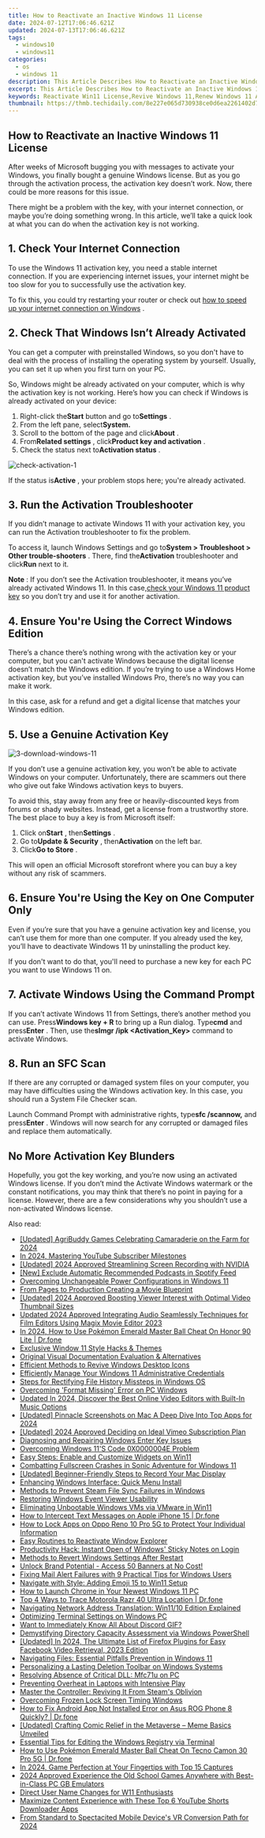 ```yaml
---
title: How to Reactivate an Inactive Windows 11 License
date: 2024-07-12T17:06:46.621Z
updated: 2024-07-13T17:06:46.621Z
tags:
  - windows10
  - windows11
categories:
  - os
  - windows 11
description: This Article Describes How to Reactivate an Inactive Windows 11 License
excerpt: This Article Describes How to Reactivate an Inactive Windows 11 License
keywords: Reactivate Win11 License,Revive Windows 11,Renew Windows 11 Access,Reset Windows 11 License,Reactivation Guide for Win11,Restore Windows 11 Status,Reinstate Win11 Activation
thumbnail: https://thmb.techidaily.com/8e227e065d730938ce0d6ea2261402d78760be14848998b4f825537e8b545d45.jpg
---
```


## How to Reactivate an Inactive Windows 11 License

 After weeks of Microsoft bugging you with messages to activate your Windows, you finally bought a genuine Windows license. But as you go through the activation process, the activation key doesn’t work. Now, there could be more reasons for this issue.

 There might be a problem with the key, with your internet connection, or maybe you’re doing something wrong. In this article, we’ll take a quick look at what you can do when the activation key is not working.

## 1\. Check Your Internet Connection

 To use the Windows 11 activation key, you need a stable internet connection. If you are experiencing internet issues, your internet might be too slow for you to successfully use the activation key.

 To fix this, you could try restarting your router or check out [how to speed up your internet connection on Windows](https://www.makeuseof.com/tag/fix-internet-speed-windows-tweaks/) .

## 2\. Check That Windows Isn’t Already Activated

 You can get a computer with preinstalled Windows, so you don't have to deal with the process of installing the operating system by yourself. Usually, you can set it up when you first turn on your PC.

 So, Windows might be already activated on your computer, which is why the activation key is not working. Here’s how you can check if Windows is already activated on your device:

1. Right-click the**Start** button and go to**Settings** .
2. From the left pane, select**System.**
3. Scroll to the bottom of the page and click**About** .
4. From**Related settings** , click**Product key and activation** .
5. Check the status next to**Activation status** .

![check-activation-1](https://static1.makeuseofimages.com/wordpress/wp-content/uploads/2022/11/check-activation-1.jpg)

 If the status is**Active** , your problem stops here; you're already activated.

## 3\. Run the Activation Troubleshooter

 If you didn’t manage to activate Windows 11 with your activation key, you can run the Activation troubleshooter to fix the problem.

 To access it, launch Windows Settings and go to**System > Troubleshoot > Other trouble-shooters** . There, find the**Activation** troubleshooter and click**Run** next to it.

**Note** : If you don’t see the Activation troubleshooter, it means you’ve already activated Windows 11\. In this case,[check your Windows 11 product key](https://www.makeuseof.com/windows-11-find-product-key/) so you don’t try and use it for another activation.

## 4\. Ensure You're Using the Correct Windows Edition

 There’s a chance there’s nothing wrong with the activation key or your computer, but you can't activate Windows because the digital license doesn’t match the Windows edition. If you’re trying to use a Windows Home activation key, but you’ve installed Windows Pro, there’s no way you can make it work.

 In this case, ask for a refund and get a digital license that matches your Windows edition.

## 5\. Use a Genuine Activation Key
![3-download-windows-11](https://static1.makeuseofimages.com/wordpress/wp-content/uploads/2022/07/3-download-windows-11.jpg)

 If you don’t use a genuine activation key, you won’t be able to activate Windows on your computer. Unfortunately, there are scammers out there who give out fake Windows activation keys to buyers.

 To avoid this, stay away from any free or heavily-discounted keys from forums or shady websites. Instead, get a license from a trustworthy store. The best place to buy a key is from Microsoft itself:

1. Click on**Start** , then**Settings** .
2. Go to**Update & Security** , then**Activation** on the left bar.
3. Click**Go to Store** .

 This will open an official Microsoft storefront where you can buy a key without any risk of scammers.

## 6\. Ensure You're Using the Key on One Computer Only

 Even if you’re sure that you have a genuine activation key and license, you can’t use them for more than one computer. If you already used the key, you’ll have to deactivate Windows 11 by uninstalling the product key.

 If you don't want to do that, you'll need to purchase a new key for each PC you want to use Windows 11 on.

## 7\. Activate Windows Using the Command Prompt

 If you can’t activate Windows 11 from Settings, there’s another method you can use. Press**Windows key + R** to bring up a Run dialog. Type**cmd** and press**Enter** . Then, use the**slmgr /ipk <Activation\_Key>** command to activate Windows.

## 8\. Run an SFC Scan

 If there are any corrupted or damaged system files on your computer, you may have difficulties using the Windows activation key. In this case, you should run a System File Checker scan.

 Launch Command Prompt with administrative rights, type**sfc /scannow,** and press**Enter** . Windows will now search for any corrupted or damaged files and replace them automatically.

## No More Activation Key Blunders

 Hopefully, you got the key working, and you’re now using an activated Windows license. If you don’t mind the Activate Windows watermark or the constant notifications, you may think that there’s no point in paying for a license. However, there are a few considerations why you shouldn’t use a non-activated Windows license.


<ins class="adsbygoogle"
     style="display:block"
     data-ad-format="autorelaxed"
     data-ad-client="ca-pub-7571918770474297"
     data-ad-slot="1223367746"></ins>



<ins class="adsbygoogle"
     style="display:block"
     data-ad-client="ca-pub-7571918770474297"
     data-ad-slot="8358498916"
     data-ad-format="auto"
     data-full-width-responsive="true"></ins>



<span class="atpl-alsoreadstyle">Also read:</span>
<div><ul>
<li><a href="https://screen-sharing-recording.techidaily.com/updated-agribuddy-games-celebrating-camaraderie-on-the-farm-for-2024/"><u>[Updated] AgriBuddy Games  Celebrating Camaraderie on the Farm for 2024</u></a></li>
<li><a href="https://youtube-help.techidaily.com/in-2024-mastering-youtube-subscriber-milestones/"><u>In 2024, Mastering YouTube Subscriber Milestones</u></a></li>
<li><a href="https://on-screen-recording.techidaily.com/updated-2024-approved-streamlining-screen-recording-with-nvidia/"><u>[Updated] 2024 Approved  Streamlining Screen Recording with NVIDIA</u></a></li>
<li><a href="https://some-knowledge.techidaily.com/new-exclude-automatic-recommended-podcasts-in-spotify-feed/"><u>[New] Exclude Automatic Recommended Podcasts in Spotify Feed</u></a></li>
<li><a href="https://win11-tips.techidaily.com/overcoming-unchangeable-power-configurations-in-windows-11/"><u>Overcoming Unchangeable Power Configurations in Windows 11</u></a></li>
<li><a href="https://extra-hints.techidaily.com/from-pages-to-production-creating-a-movie-blueprint/"><u>From Pages to Production  Creating a Movie Blueprint</u></a></li>
<li><a href="https://facebook-video-share.techidaily.com/updated-2024-approved-boosting-viewer-interest-with-optimal-video-thumbnail-sizes/"><u>[Updated] 2024 Approved  Boosting Viewer Interest with Optimal Video Thumbnail Sizes</u></a></li>
<li><a href="https://audio-editing.techidaily.com/updated-2024-approved-integrating-audio-seamlessly-techniques-for-film-editors-using-magix-movie-editor-2023/"><u>Updated 2024 Approved Integrating Audio Seamlessly Techniques for Film Editors Using Magix Movie Editor 2023</u></a></li>
<li><a href="https://pokemon-go-android.techidaily.com/in-2024-how-to-use-pokemon-emerald-master-ball-cheat-on-honor-90-lite-drfone-by-drfone-virtual-android/"><u>In 2024, How to Use Pokémon Emerald Master Ball Cheat On Honor 90 Lite | Dr.fone</u></a></li>
<li><a href="https://win11-tips.techidaily.com/exclusive-window-11-style-hacks-and-themes/"><u>Exclusive Window 11 Style Hacks & Themes</u></a></li>
<li><a href="https://screen-recording.techidaily.com/original-visual-documentation-evaluation-and-alternatives/"><u>Original Visual Documentation Evaluation & Alternatives</u></a></li>
<li><a href="https://win11-tips.techidaily.com/efficient-methods-to-revive-windows-desktop-icons/"><u>Efficient Methods to Revive Windows Desktop Icons</u></a></li>
<li><a href="https://win11-tips.techidaily.com/efficiently-manage-your-windows-11-administrative-credentials/"><u>Efficiently Manage Your Windows 11 Administrative Credentials</u></a></li>
<li><a href="https://win11.techidaily.com/steps-for-rectifying-file-history-missteps-in-windows-os/"><u>Steps for Rectifying File History Missteps in Windows OS</u></a></li>
<li><a href="https://win11-tips.techidaily.com/overcoming-format-missing-error-on-pc-windows/"><u>Overcoming 'Format Missing' Error on PC Windows</u></a></li>
<li><a href="https://ai-video-apps.techidaily.com/updated-in-2024-discover-the-best-online-video-editors-with-built-in-music-options/"><u>Updated In 2024, Discover the Best Online Video Editors with Built-In Music Options</u></a></li>
<li><a href="https://digital-screen-recording.techidaily.com/updated-pinnacle-screenshots-on-mac-a-deep-dive-into-top-apps-for-2024/"><u>[Updated] Pinnacle Screenshots on Mac  A Deep Dive Into Top Apps for 2024</u></a></li>
<li><a href="https://vimeo-videos.techidaily.com/updated-2024-approved-deciding-on-ideal-vimeo-subscription-plan/"><u>[Updated] 2024 Approved  Deciding on Ideal Vimeo Subscription Plan</u></a></li>
<li><a href="https://win11.techidaily.com/diagnosing-and-repairing-windows-enter-key-issues/"><u>Diagnosing and Repairing Windows Enter Key Issues</u></a></li>
<li><a href="https://win11-tips.techidaily.com/overcoming-windows-11s-code-0x0000004e-problem/"><u>Overcoming Windows 11'S Code 0X0000004E Problem</u></a></li>
<li><a href="https://win11-tips.techidaily.com/easy-steps-enable-and-customize-widgets-on-win11/"><u>Easy Steps: Enable and Customize Widgets on Win11</u></a></li>
<li><a href="https://win11-tips.techidaily.com/combatting-fullscreen-crashes-in-sonic-adventure-for-windows-11/"><u>Combatting Fullscreen Crashes in Sonic Adventure for Windows 11</u></a></li>
<li><a href="https://visual-screen-recording.techidaily.com/updated-beginner-friendly-steps-to-record-your-mac-display/"><u>[Updated] Beginner-Friendly Steps to Record Your Mac Display</u></a></li>
<li><a href="https://win11-tips.techidaily.com/enhancing-windows-interface-quick-menu-install/"><u>Enhancing Windows Interface: Quick Menu Install</u></a></li>
<li><a href="https://win11-tips.techidaily.com/methods-to-prevent-steam-file-sync-failures-in-windows/"><u>Methods to Prevent Steam File Sync Failures in Windows</u></a></li>
<li><a href="https://win11-tips.techidaily.com/restoring-windows-event-viewer-usability/"><u>Restoring Windows Event Viewer Usability</u></a></li>
<li><a href="https://win11-tips.techidaily.com/eliminating-unbootable-windows-vms-via-vmware-in-win11/"><u>Eliminating Unbootable Windows VMs via VMware in Win11</u></a></li>
<li><a href="https://ios-location-track.techidaily.com/how-to-intercept-text-messages-on-apple-iphone-15-drfone-by-drfone-virtual-ios/"><u>How to Intercept Text Messages on Apple iPhone 15 | Dr.fone</u></a></li>
<li><a href="https://easy-unlock-android.techidaily.com/how-to-lock-apps-on-oppo-reno-10-pro-5g-to-protect-your-individual-information-by-drfone-android/"><u>How to Lock Apps on Oppo Reno 10 Pro 5G to Protect Your Individual Information</u></a></li>
<li><a href="https://win11-tips.techidaily.com/easy-routines-to-reactivate-window-explorer/"><u>Easy Routines to Reactivate Window Explorer</u></a></li>
<li><a href="https://win11-tips.techidaily.com/productivity-hack-instant-open-of-windows-sticky-notes-on-login/"><u>Productivity Hack: Instant Open of Windows' Sticky Notes on Login</u></a></li>
<li><a href="https://win11-tips.techidaily.com/methods-to-revert-windows-settings-after-restart/"><u>Methods to Revert Windows Settings After Restart</u></a></li>
<li><a href="https://youtube-clips.techidaily.com/1716463903986-unlock-brand-potential-access-50-banners-at-no-cost/"><u>Unlock Brand Potential - Access 50 Banners at No Cost!</u></a></li>
<li><a href="https://win11-tips.techidaily.com/fixing-mail-alert-failures-with-9-practical-tips-for-windows-users/"><u>Fixing Mail Alert Failures with 9 Practical Tips for Windows Users</u></a></li>
<li><a href="https://win11-tips.techidaily.com/navigate-with-style-adding-emoji-15-to-win11-setup/"><u>Navigate with Style: Adding Emoji 15 to Win11 Setup</u></a></li>
<li><a href="https://win11-tips.techidaily.com/how-to-launch-chrome-in-your-newest-windows-11-pc/"><u>How to Launch Chrome in Your Newest Windows 11 PC</u></a></li>
<li><a href="https://android-location-track.techidaily.com/top-4-ways-to-trace-motorola-razr-40-ultra-location-drfone-by-drfone-virtual-android/"><u>Top 4 Ways to Trace Motorola Razr 40 Ultra Location | Dr.fone</u></a></li>
<li><a href="https://win11-tips.techidaily.com/navigating-network-address-translation-win1110-edition-explained/"><u>Navigating Network Address Translation: Win11/10 Edition Explained</u></a></li>
<li><a href="https://win11-tips.techidaily.com/optimizing-terminal-settings-on-windows-pc/"><u>Optimizing Terminal Settings on Windows PC</u></a></li>
<li><a href="https://ai-video-editing.techidaily.com/want-to-immediately-know-all-about-discord-gif/"><u>Want to Immediately Know All About Discord GIF?</u></a></li>
<li><a href="https://win11-tips.techidaily.com/demystifying-directory-capacity-assessment-via-windows-powershell/"><u>Demystifying Directory Capacity Assessment via Windows PowerShell</u></a></li>
<li><a href="https://facebook-video-content.techidaily.com/updated-in-2024-the-ultimate-list-of-firefox-plugins-for-easy-facebook-video-retrieval-2023-edition/"><u>[Updated] In 2024, The Ultimate List of Firefox Plugins for Easy Facebook Video Retrieval, 2023 Edition</u></a></li>
<li><a href="https://win11-tips.techidaily.com/navigating-files-essential-pitfalls-prevention-in-windows-11/"><u>Navigating Files: Essential Pitfalls Prevention in Windows 11</u></a></li>
<li><a href="https://win11-tips.techidaily.com/personalizing-a-lasting-deletion-toolbar-on-windows-systems/"><u>Personalizing a Lasting Deletion Toolbar on Windows Systems</u></a></li>
<li><a href="https://win11-tips.techidaily.com/resolving-absence-of-critical-dll-mfc71u-on-pc/"><u>Resolving Absence of Critical DLL: Mfc71u on PC</u></a></li>
<li><a href="https://win11-tips.techidaily.com/preventing-overheat-in-laptops-with-intensive-play/"><u>Preventing Overheat in Laptops with Intensive Play</u></a></li>
<li><a href="https://win11-tips.techidaily.com/master-the-controller-reviving-it-from-steams-oblivion/"><u>Master the Controller: Reviving It From Steam's Oblivion</u></a></li>
<li><a href="https://win11-tips.techidaily.com/overcoming-frozen-lock-screen-timing-windows/"><u>Overcoming Frozen Lock Screen Timing Windows</u></a></li>
<li><a href="https://change-location.techidaily.com/how-to-fix-android-app-not-installed-error-on-asus-rog-phone-8-quickly-drfone-by-drfone-fix-android-problems-fix-android-problems/"><u>How to Fix Android App Not Installed Error on Asus ROG Phone 8 Quickly? | Dr.fone</u></a></li>
<li><a href="https://extra-tips.techidaily.com/updated-crafting-comic-relief-in-the-metaverse-meme-basics-unveiled/"><u>[Updated] Crafting Comic Relief in the Metaverse – Meme Basics Unveiled</u></a></li>
<li><a href="https://win11-tips.techidaily.com/essential-tips-for-editing-the-windows-registry-via-terminal/"><u>Essential Tips for Editing the Windows Registry via Terminal</u></a></li>
<li><a href="https://pokemon-go-android.techidaily.com/how-to-use-pokemon-emerald-master-ball-cheat-on-tecno-camon-30-pro-5g-drfone-by-drfone-virtual-android/"><u>How to Use Pokémon Emerald Master Ball Cheat On Tecno Camon 30 Pro 5G | Dr.fone</u></a></li>
<li><a href="https://screen-sharing-recording.techidaily.com/in-2024-game-perfection-at-your-fingertips-with-top-15-captures/"><u>In 2024, Game Perfection at Your Fingertips with Top 15 Captures</u></a></li>
<li><a href="https://remote-screen-capture.techidaily.com/2024-approved-experience-the-old-school-games-anywhere-with-best-in-class-pc-gb-emulators/"><u>2024 Approved  Experience the Old School Games Anywhere with Best-in-Class PC GB Emulators</u></a></li>
<li><a href="https://win11-tips.techidaily.com/direct-user-name-changes-for-w11-enthusiasts/"><u>Direct User Name Changes for W11 Enthusiasts</u></a></li>
<li><a href="https://youtube-videos.techidaily.com/maximize-content-experience-with-these-top-6-youtube-shorts-downloader-apps/"><u>Maximize Content Experience with These Top 6 YouTube Shorts Downloader Apps</u></a></li>
<li><a href="https://fox-glue.techidaily.com/from-standard-to-spectacited-mobile-devices-vr-conversion-path-for-2024/"><u>From Standard to Spectacited  Mobile Device's VR Conversion Path for 2024</u></a></li>
</ul></div>
